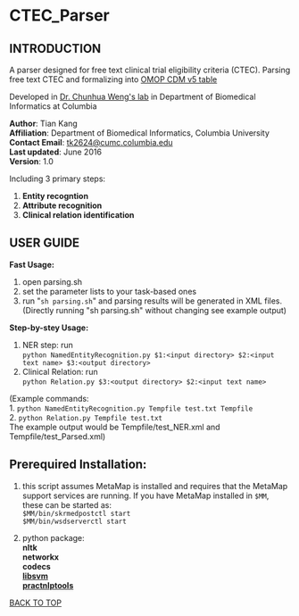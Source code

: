 # CTEC_Parser

__INTRODUCTION__
------------
A parser designed for free text clinical trial eligibility criteria (CTEC).
Parsing free text CTEC and formalizing into [OMOP CDM v5 table](http://omop.org/CDM)  

Developed in [Dr. Chunhua Weng's lab](http://people.dbmi.columbia.edu/~chw7007) in Department of Biomedical Informatics at Columbia   


__Author__: Tian Kang  
__Affiliation__: Department of Biomedical Informatics, Columbia University    
__Contact Email__: tk2624@cumc.columbia.edu     
__Last updated__: June 2016      
__Version__: 1.0      

Including 3 primary steps:  
1. __Entity recogntion__     
2. __Attribute recognition__     
3. __Clinical relation identification__     


__USER GUIDE__
----------

__Fast Usage:__  
1. open parsing.sh    
2. set the parameter lists to your task-based ones  
3. run "`sh parsing.sh`" and parsing results will be generated in XML files.      
(Directly running "sh parsing.sh" without changing see example output)


__Step-by-stey Usage:__       
1. NER step: run  
    `python NamedEntityRecognition.py $1:<input directory> $2:<input text name> $3:<output directory>`     
2. Clinical Relation:  run   
    `python Relation.py $3:<output directory> $2:<input text name>`   

(Example commands:      
    1. `python NamedEntityRecognition.py Tempfile test.txt Tempfile`      
    2. `python Relation.py Tempfile test.txt`     
The example output would be Tempfile/test_NER.xml and Tempfile/test_Parsed.xml)     


__Prerequired Installation:__  
-------

1.  this script assumes MetaMap is installed and requires that the MetaMap support services are running. If you have MetaMap installed in `$MM`, these can be started as:       
    `$MM/bin/skrmedpostctl start`  
    `$MM/bin/wsdserverctl start`  


2.  python package:   
    **nltk**  
    **networkx**  
    **codecs**  
    [**libsvm**](https://www.csie.ntu.edu.tw/~cjlin/libsvm)   
    [**practnlptools**](https://pypi.python.org/pypi/practnlptools/1.0)

[BACK TO TOP](#readme)



